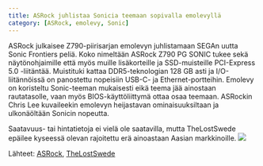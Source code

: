 ```yaml
---
title: ASRock juhlistaa Sonicia teemaan sopivalla emolevyllä
category: [ASRock, emolevy, Sonic]
---
```

ASRock julkaisee Z790-piirisarjan emolevyn juhlistamaan SEGAn uutta Sonic Frontiers peliä. Koko nimeltään ASRock Z790 PG SONIC tukee sekä näytönohjaimille että myös muille lisäkorteille ja SSD-muisteille PCI-Express 5.0 -liitäntää. Muistituki kattaa DDR5-teknologian 128 GB asti ja I/O-liitännöissä on panostettu nopeisiin USB-C- ja Ethernet-portteihin. Emolevy on koristeltu Sonic-teeman mukaisesti eikä teema jää ainostaan rautatasolle, vaan myös BIOS-käyttöliittymä ottaa osaa teemaan. ASRockin Chris Lee kuvaileekin emolevyn heijastavan ominaisuuksiltaan ja ulkonäöltään Sonicin nopeutta.

Saatavuus- tai hintatietoja ei vielä ole saatavilla, mutta TheLostSwede epäilee kyseessä olevan rajoitettu erä ainoastaan Aasian markkinoille.
<img src="https://www.asrock.com/news/images/20221107-3.png">

Lähteet: [ASRock](https://www.asrock.com/news/index.asp?iD=5044), [TheLostSwede](https://www.techpowerup.com/300088/asrock-z790-pg-sonic-leaks-most-likely-limited-edition-for-the-asian-market)